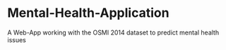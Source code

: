 # Mental-Health-Application
A Web-App working with the OSMI 2014 dataset to predict mental health issues
